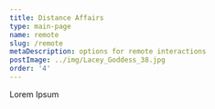 ```yaml
---
title: Distance Affairs
type: main-page
name: remote
slug: /remote
metaDescription: options for remote interactions
postImage: ../img/Lacey_Goddess_38.jpg
order: '4'
---
```

Lorem Ipsum
